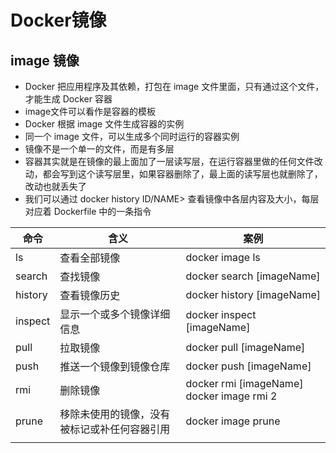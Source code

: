 # Docker镜像

## image 镜像

- Docker 把应用程序及其依赖，打包在 image 文件里面，只有通过这个文件，才能生成 Docker 容器
- image文件可以看作是容器的模板
- Docker 根据 image 文件生成容器的实例
- 同一个 image 文件，可以生成多个同时运行的容器实例
- 镜像不是一个单一的文件，而是有多层
- 容器其实就是在镜像的最上面加了一层读写层，在运行容器里做的任何文件改动，都会写到这个读写层里，如果容器删除了，最上面的读写层也就删除了，改动也就丢失了
- 我们可以通过 docker history ID/NAME> 查看镜像中各层内容及大小，每层对应着 Dockerfile 中的一条指令
  

| 命令    | 含义                                         | 案例                                      |
| ------- | -------------------------------------------- | ----------------------------------------- |
| ls      | 查看全部镜像                                 | docker image ls                           |
| search  | 查找镜像                                     | docker search [imageName]                 |
| history | 查看镜像历史                                 | docker history [imageName]                |
| inspect | 显示一个或多个镜像详细信息                   | docker inspect [imageName]                |
| pull    | 拉取镜像                                     | docker pull [imageName]                   |
| push    | 推送一个镜像到镜像仓库                       | docker push [imageName]                   |
| rmi     | 删除镜像                                     | docker rmi [imageName] docker image rmi 2 |
| prune   | 移除未使用的镜像，没有被标记或补任何容器引用 | docker image prune                        |
|         |                                              |                                           |

